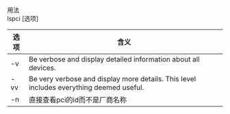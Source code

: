 用法  
lspci [选项]


选项 | 含义
---|---
-v | Be verbose and display detailed information about all devices.
-vv | Be very verbose and display more details. This level includes everything deemed useful.
-n | 直接查看pci的id而不是厂商名称


